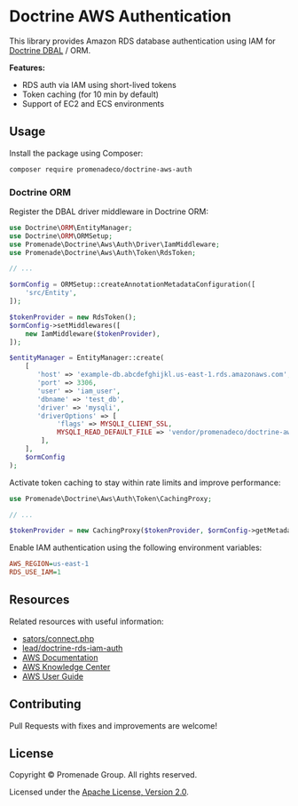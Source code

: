 Doctrine AWS Authentication
===========================

This library provides Amazon RDS database authentication using IAM for [Doctrine DBAL](https://github.com/doctrine/dbal) / ORM.

**Features:**
- RDS auth via IAM using short-lived tokens 
- Token caching (for 10 min by default)
- Support of EC2 and ECS environments

## Usage

Install the package using Composer:
```bash
composer require promenadeco/doctrine-aws-auth
```

### Doctrine ORM

Register the DBAL driver middleware in Doctrine ORM:

```php
use Doctrine\ORM\EntityManager;
use Doctrine\ORM\ORMSetup;
use Promenade\Doctrine\Aws\Auth\Driver\IamMiddleware;
use Promenade\Doctrine\Aws\Auth\Token\RdsToken;

// ...

$ormConfig = ORMSetup::createAnnotationMetadataConfiguration([
    'src/Entity',
]);

$tokenProvider = new RdsToken();
$ormConfig->setMiddlewares([
    new IamMiddleware($tokenProvider),
]);

$entityManager = EntityManager::create(
    [
       'host' => 'example-db.abcdefghijkl.us-east-1.rds.amazonaws.com',
       'port' => 3306,
       'user' => 'iam_user',
       'dbname' => 'test_db',
       'driver' => 'mysqli',
       'driverOptions' => [
            'flags' => MYSQLI_CLIENT_SSL,
            MYSQLI_READ_DEFAULT_FILE => 'vendor/promenadeco/doctrine-aws-auth/my.cnf',
        ],
    ],
    $ormConfig
);
```

Activate token caching to stay within rate limits and improve performance:
```php
use Promenade\Doctrine\Aws\Auth\Token\CachingProxy;

// ...

$tokenProvider = new CachingProxy($tokenProvider, $ormConfig->getMetadataCache());
```

Enable IAM authentication using the following environment variables:
```ini
AWS_REGION=us-east-1
RDS_USE_IAM=1
```

## Resources

Related resources with useful information:
- [sators/connect.php](https://gist.github.com/sators/38dbe25f655f1c783cb2c49e9873d58a)
- [lead/doctrine-rds-iam-auth](https://github.com/Ulv/doctrine-aws-iam-rds-auth)
- [AWS Documentation](https://docs.aws.amazon.com/AmazonRDS/latest/UserGuide/UsingWithRDS.IAMDBAuth.html)
- [AWS Knowledge Center](https://aws.amazon.com/premiumsupport/knowledge-center/users-connect-rds-iam/)
- [AWS User Guide](https://docs.amazonaws.cn/en_us/AmazonRDS/latest/UserGuide/UsingWithRDS.IAMDBAuth.Connecting.AWSCLI.html)

## Contributing

Pull Requests with fixes and improvements are welcome!

## License

Copyright © Promenade Group. All rights reserved.

Licensed under the [Apache License, Version 2.0](https://github.com/promenadeco/doctrine-aws-auth/blob/main/LICENSE.txt).